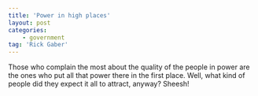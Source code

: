```yaml
---
title: 'Power in high places'
layout: post
categories:
    - government
tag: 'Rick Gaber'
---
```


Those who complain the most about the quality of the people in power are the ones who put all that power there in the first place. Well, what kind of people did they expect it all to attract, anyway? Sheesh!